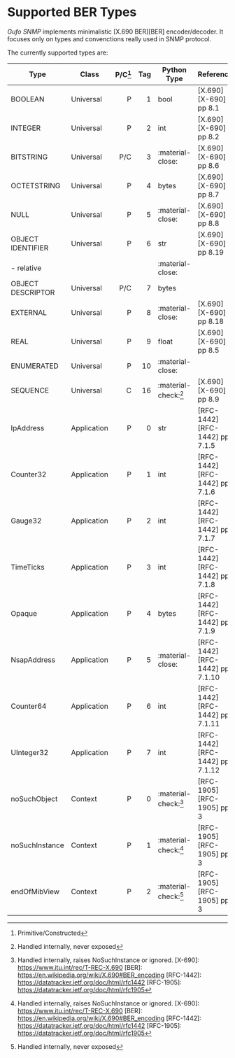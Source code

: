 # Supported BER Types

*Gufo SNMP* implements minimalistic [X.690 BER][BER] encoder/decoder. It focuses only on types
and convenctions really used in SNMP protocol.

The currently supported types are:

| Type              | Class       | P/C[^1] |  Tag | Python Type          | Reference                      |
| ----------------- | ----------- | ------: | ---: | -------------------- | ------------------------------ |
| BOOLEAN           | Universal   |       P |    1 | bool                 | [X.690][X-690] pp 8.1          |
| INTEGER           | Universal   |       P |    2 | int                  | [X.690][X-690] pp 8.2          |
| BITSTRING         | Universal   |     P/C |    3 | :material-close:     | [X.690][X-690] pp 8.6          |
| OCTETSTRING       | Universal   |       P |    4 | bytes                | [X.690][X-690] pp 8.7          |
| NULL              | Universal   |       P |    5 | :material-close:     | [X.690][X-690] pp 8.8          |
| OBJECT IDENTIFIER | Universal   |       P |    6 | str                  | [X.690][X-690] pp 8.19         |
| - relative        |             |         |      | :material-close:     |                                |
| OBJECT DESCRIPTOR | Universal   |     P/C |    7 | bytes                |                                |
| EXTERNAL          | Universal   |       P |    8 | :material-close:     | [X.690][X-690] pp 8.18         |
| REAL              | Universal   |       P |    9 | float                | [X.690][X-690] pp 8.5          |
| ENUMERATED        | Universal   |       P |   10 | :material-close:     |                                |
| SEQUENCE          | Universal   |       C |   16 | :material-check:[^2] | [X.690][X-690] pp 8.9          |
| IpAddress         | Application |       P |    0 | str                  | [RFC-1442][RFC-1442] pp 7.1.5  |
| Counter32         | Application |       P |    1 | int                  | [RFC-1442][RFC-1442] pp 7.1.6  |
| Gauge32           | Application |       P |    2 | int                  | [RFC-1442][RFC-1442] pp 7.1.7  |
| TimeTicks         | Application |       P |    3 | int                  | [RFC-1442][RFC-1442] pp 7.1.8  |
| Opaque            | Application |       P |    4 | bytes                | [RFC-1442][RFC-1442] pp 7.1.9  |
| NsapAddress       | Application |       P |    5 | :material-close:     | [RFC-1442][RFC-1442] pp 7.1.10 |
| Counter64         | Application |       P |    6 | int                  | [RFC-1442][RFC-1442] pp 7.1.11 |
| UInteger32        | Application |       P |    7 | int                  | [RFC-1442][RFC-1442] pp 7.1.12 |
| noSuchObject      | Context     |       P |    0 | :material-check:[^3] | [RFC-1905][RFC-1905] pp 3      |
| noSuchInstance    | Context     |       P |    1 | :material-check:[^3] | [RFC-1905][RFC-1905] pp 3      |
| endOfMibView      | Context     |       P |    2 | :material-check:[^2] | [RFC-1905][RFC-1905] pp 3      |

[^1]: Primitive/Constructed
[^2]: Handled internally, never exposed
[^3]: Handled internally, raises NoSuchInstance or ignored.
[X-690]: https://www.itu.int/rec/T-REC-X.690
[BER]: https://en.wikipedia.org/wiki/X.690#BER_encoding
[RFC-1442]: https://datatracker.ietf.org/doc/html/rfc1442
[RFC-1905]: https://datatracker.ietf.org/doc/html/rfc1905